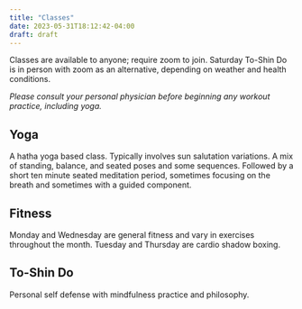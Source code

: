 ```yaml
---
title: "Classes"
date: 2023-05-31T18:12:42-04:00
draft: draft
---
```


Classes are available to anyone; require zoom to join.  Saturday To-Shin Do is in person with zoom as an alternative, depending on weather and health conditions.

_Please consult your personal physician before beginning any workout practice, including yoga._

## Yoga

A hatha yoga based class.  Typically involves sun salutation variations.  A mix of standing, balance, and seated poses and some sequences.  Followed by a short ten minute seated meditation period, sometimes focusing on the breath and sometimes with a guided component.

## Fitness

Monday and Wednesday are general fitness and vary in exercises throughout the month.  Tuesday and Thursday are cardio shadow boxing.


## To-Shin Do

Personal self defense with mindfulness practice and philosophy.
<!--
For more information about To-Shin Do visit the [Hombu](https://www.ninjaselfdefense.com "Ninja Self Defense")
-->
